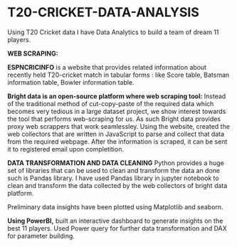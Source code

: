 # T20-CRICKET-DATA-ANALYSIS


Using T20 Cricket data I have Data Analytics to build a team of dream 11 players. 

**WEB SCRAPING:**

**ESPNCRICINFO** is a website that provides related information about recently held T20-cricket match in tabular forms : like Score table, Batsman information table, Bowler information table. 

**Bright data is an open-source platform where web scraping tool:** Instead of the traditional method of cut-copy-paste of the required data which becomes very tedious in a large dataset project, we show interest towards the tool that performs web-scraping for us. As such Bright data provides proxy web scrappers that work seamlessley. 
Using the website, created the web collectors that are written in JavaScript to parse and collect that data from the required webpage. 
After the information is scraped, it can be sent it to registered email upon completition. 

**DATA TRANSFORMATION AND DATA CLEANING**
Python provides a huge set of libraries that can be used to clean and transform the data an done such is Pandas library. I have used Pandas library in jupyter notebook to clean and transform the data collected by the web collectors of bright data platform.

Preliminary data insights have been plotted using Matplotlib and seaborn. 

**Using PowerBI,** built an interactive dashboard to generate insights on the best 11 players. Used Power query for further data transformation and DAX for parameter building.
